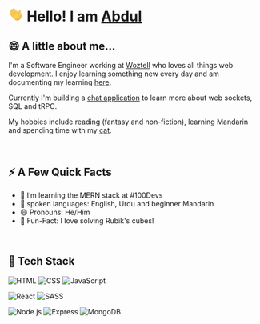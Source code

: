 <h1> 
    <img src="https://raw.githubusercontent.com/ABSphreak/ABSphreak/master/gifs/Hi.gif" width="30px">
        Hello! I am <a href="http://abdulshabbir.netlify.app">Abdul</a>
</h1>

## 😄 A little about me...
I'm a Software Engineer working at [Woztell](https://woztell.com/) who loves all things web development. I enjoy learning something new every day and am documenting my learning [here](https://twitter.com/abdulshabbirdev). 

Currently I'm building a [chat application](https://github.com/abdulqshabbir/whutz-app) to learn more about web sockets, SQL and tRPC.

My hobbies include reading (fantasy and non-fiction), learning Mandarin and spending time with my [cat](https://ibb.co/k5rjwNX).

<br />

## ⚡️ A Few Quick Facts

- 🌱 I’m learning the MERN stack at #100Devs
- 📙 spoken languages: English, Urdu and beginner Mandarin
- 😄 Pronouns: He/Him
- 🎉 Fun-Fact: I love solving Rubik's cubes!

<br />

## 💼 Tech Stack
![HTML](https://img.shields.io/badge/HTML5-E34F26?style=for-the-badge&logo=html5&logoColor=white) ![CSS](https://img.shields.io/badge/-css3-1572B6?&style=for-the-badge&logo=css3&logoColor=white) ![JavaScript](https://img.shields.io/badge/-javascript-F7DF1E?&style=for-the-badge&logo=javascript&logoColor=black)

![React](https://img.shields.io/badge/-ReactJS-grey?&style=for-the-badge&logo=react&logoColor=61DAFB) ![SASS](https://img.shields.io/badge/Sass-CC6699?style=for-the-badge&logo=sass&logoColor=white)

![Node.js](https://img.shields.io/badge/Node.js-339933?style=for-the-badge&logo=nodedotjs&logoColor=white) ![Express](https://img.shields.io/badge/Express.js-000000?style=for-the-badge&logo=express&logoColor=white) ![MongoDB](https://img.shields.io/badge/MongoDB-4EA94B?style=for-the-badge&logo=mongodb&logoColor=white)

